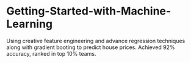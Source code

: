 # Getting-Started-with-Machine-Learning

Using creative feature engineering and advance regression techniques along with gradient booting to predict house prices. Achieved 92% accuracy, ranked in top 10% teams.

